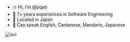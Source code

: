 - :snowman: Hi, I’m @pqab
- :rocket: 7+ years experiences in Software Engineering
- :japanese_castle: Located in Japan
- :speech_balloon: Can speak English, Cantonese, Mandarin, Japanese

<img src="https://github-readme-stats.vercel.app/api/top-langs?username=pqab&show_icons=true&locale=en&layout=compact&theme=chartreuse-dark" alt="ovi" />
